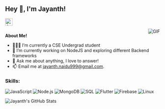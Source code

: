 <h2 title="hehehe"> Hey 👋, I'm Jayanth!</h2>

<a href="[https://www.linkedin.com/in/sanskar-jaiswal-102b661a3/](https://www.linkedin.com/in/jayanth-naidu-b03308186/)">
  <img align="left" alt="Jayanth's LinkedIn" width="24px" src="https://img.icons8.com/nolan/96/linkedin.png" />
</a>


<br />
<br />


 

  <img align="right" alt="GIF" src="https://media.giphy.com/media/LmNwrBhejkK9EFP504/giphy.gif" />

**About Me!**

- 👨🏽‍💻 I’m currently a CSE Undergrad student
- 🌱 I’m currently working on NodeJS and exploring different Backend frameworks 
- 💬 Ask me about anything, I love to answer!
- 📫 Email me at [jayanth.naidu999@gmail.com](mailto:jayanth.naidu999@gmail.com).



### Skills:

![JavaScript](https://img.shields.io/badge/-JavaScript-000?&logo=JavaScript)
![Node.js](https://img.shields.io/badge/-Node.js-000?&logo=node.js)
![MongoDB](https://img.shields.io/badge/-MongoDB-001?&logo=MongoDB)
![SQL](https://img.shields.io/badge/-SQL-000?&logo=MySQL)
![Flutter](https://img.shields.io/badge/-Flutter-001?&logo=Flutter)
![Firebase](https://img.shields.io/badge/-Firebase-001?&logo=Firebase)
![Linux](https://img.shields.io/badge/-Linux-000?&logo=Linux)


<img src="https://github-readme-stats.vercel.app/api?username=noobguy77&show_icons=true&theme=radical" alt="Jayanth's GitHub Stats">

